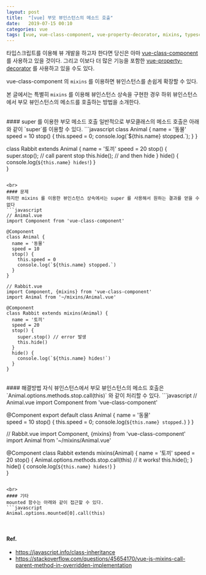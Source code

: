```yaml
---
layout: post
title:  "[vue] 부모 뷰인스턴스의 메소드 호출"
date:   2019-07-15 00:10
categories: vue
tags: [vue, vue-class-component, vue-property-decorator, mixins, typescript]
---
```

타입스크립트를 이용해 뷰 개발을 하고자 한다면 당신은 아마 [vue-class-component](https://www.npmjs.com/package/vue-class-component) 를 사용하고 있을 것이다. 그리고 이보다 더 많은 기능을 포함한 [vue-property-decorator](https://www.npmjs.com/package/vue-property-decorator) 를 사용하고 있을 수도 있다.

vue-class-component 의 `mixins` 를 이용하면 뷰인스턴스를 손쉽게 확장할 수 있다.

본 글에서는 특별히 `mixins` 를 이용해 뷰인스턴스 상속을 구현한 경우 하위 뷰인스턴스에서 부모 뷰인스턴스의 메소드를 호출하는 방법을 소개한다.

<br>
#### super 를 이용한 부모 메소드 호출
일반적으로 부모클래스의 메소드 호출은 아래와 같이 `super`를 이용할 수 있다.
```javascript
class Animal {
  name = '동물'
  speed = 10
  stop() {
    this.speed = 0;
    console.log(`${this.name} stopped.`);
  }
}

class Rabbit extends Animal {
  name = '토끼'
  speed = 20
  stop() {
    super.stop(); // call parent stop
    this.hide(); // and then hide
  }
  hide() {
    console.log(`${this.name} hides!`)
  }  
}
```

<br>
#### 문제
하지만 mixins 를 이용한 뷰인스턴스 상속에서는 super 를 사용해서 원하는 결과를 얻을 수 없다
```javascript
// Animal.vue
import Component from 'vue-class-component'

@Component
class Animal {
  name = '동물'  
  speed = 10
  stop() {
    this.speed = 0
    console.log(`${this.name} stopped.`)
  }
}

// Rabbit.vue
import Component, {mixins} from 'vue-class-component'
import Animal from '~/mixins/Animal.vue'

@Component
class Rabbit extends mixins(Animal) {
  name = '토끼'
  speed = 20
  stop() {
    super.stop() // error 발생
    this.hide()
  }
  hide() {
    console.log(`${this.name} hides!`)
  }  
}
```

<br>
#### 해결방법
자식 뷰인스턴스에서 부모 뷰인스턴스의 메소드 호출은 `Animal.options.methods.stop.call(this)` 와 같이 처리할 수 있다.
```javascript
// Animal.vue
import Component from 'vue-class-component'

@Component
export default class Animal {
  name = '동물'  
  speed = 10
  stop() {
    this.speed = 0;
    console.log(`${this.name} stopped.`)
  }
}

// Rabbit.vue
import Component, {mixins} from 'vue-class-component'
import Animal from '~/mixins/Animal.vue'

@Component
class Rabbit extends mixins(Animal) {
  name = '토끼'
  speed = 20
  stop() {
    Animal.options.methods.stop.call(this)    // it works!
    this.hide();
  }
  hide() {
    console.log(`${this.name} hides!`)
  }  
}
```

<br>
#### 기타
mounted 함수는 아래와 같이 접근할 수 있다.
```javascript
Animal.options.mounted[0].call(this)
```

<br>

#### Ref.
- https://javascript.info/class-inheritance
- https://stackoverflow.com/questions/45654170/vue-js-mixins-call-parent-method-in-overridden-implementation